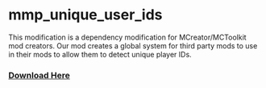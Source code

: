 # mmp_unique_user_ids
This modification is a dependency modification for MCreator/MCToolkit mod creators. Our mod creates a global system for third party mods to use in their mods to allow them to detect unique player IDs.

### [Download Here](https://github.com/NorthWestTrees-Minecraft-Mods/mmp_unique_user_ids/releases/tag/1.2.0)
